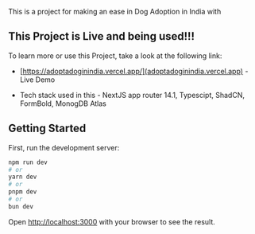This is a project for making an ease in Dog Adoption in India with

## This Project is Live and being used!!!

To learn more or use this Project, take a look at the following link:

- [https://adoptadoginindia.vercel.app/](adoptadoginindia.vercel.app) - Live Demo

- Tech stack used in this - NextJS app router 14.1, Typescipt, ShadCN, FormBold, MonogDB Atlas

## Getting Started

First, run the development server:

```bash
npm run dev
# or
yarn dev
# or
pnpm dev
# or
bun dev
```

Open [http://localhost:3000](http://localhost:3000) with your browser to see the result.
